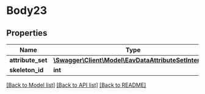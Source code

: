 # Body23

## Properties
Name | Type | Description | Notes
------------ | ------------- | ------------- | -------------
**attribute_set** | [**\Swagger\Client\Model\EavDataAttributeSetInterface**](EavDataAttributeSetInterface.md) |  | 
**skeleton_id** | **int** |  | 

[[Back to Model list]](../README.md#documentation-for-models) [[Back to API list]](../README.md#documentation-for-api-endpoints) [[Back to README]](../README.md)



